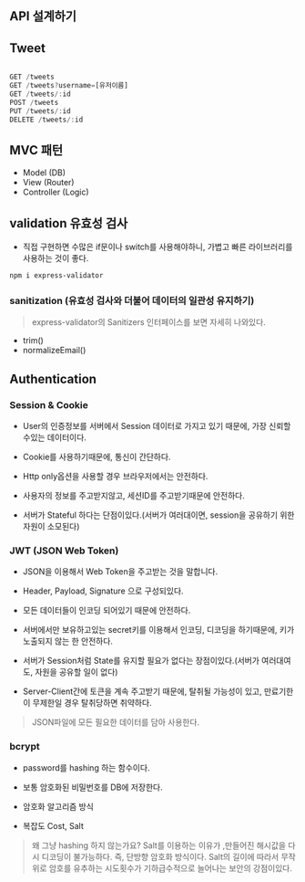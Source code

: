 ## API 설계하기

## Tweet

```js

GET /tweets
GET /tweets?username=[유저이름]
GET /tweets/:id
POST /tweets
PUT /tweets/:id
DELETE /tweets/:id

```

## MVC 패턴

- Model (DB)
- View (Router)
- Controller (Logic)

## validation 유효성 검사

- 직접 구현하면 수많은 if문이나 switch를 사용해야하니, 가볍고 빠른 라이브러리를 사용하는 것이 좋다.

```bash
npm i express-validator
```

### sanitization (유효성 검사와 더불어 데이터의 일관성 유지하기)

> express-validator의 Sanitizers 인터페이스를 보면 자세히 나와있다.

- trim()
- normalizeEmail()

## Authentication

### Session & Cookie

- User의 인증정보를 서버에서 Session 데이터로 가지고 있기 때문에, 가장 신뢰할 수있는 데이터이다.
- Cookie를 사용하기때문에, 통신이 간단하다.
- Http only옵션을 사용할 경우 브라우저에서는 안전하다.
- 사용자의 정보를 주고받지않고, 세션ID를 주고받기때문에 안전하다.

- 서버가 Stateful 하다는 단점이있다.(서버가 여러대이면, session을 공유하기 위한 자원이 소모된다)

### JWT (JSON Web Token)

- JSON을 이용해서 Web Token을 주고받는 것을 말합니다.
- Header, Payload, Signature 으로 구성되있다.
- 모든 데이터들이 인코딩 되어있기 때문에 안전하다.
- 서버에서만 보유하고있는 secret키를 이용해서 인코딩, 디코딩을 하기때문에, 키가 노출되지 않는 한 안전하다.
- 서버가 Session처럼 State를 유지할 필요가 없다는 장점이있다.(서버가 여러대여도, 자원을 공유할 일이 없다)

- Server-Client간에 토큰을 계속 주고받기 때문에, 탈취될 가능성이 있고, 만료기한이 무제한일 경우 탈취당하면 취약하다.

> JSON파일에 모든 필요한 데이터를 담아 사용한다.

### bcrypt

- password를 hashing 하는 함수이다.
- 보통 암호화된 비밀번호를 DB에 저장한다.

- 암호화 알고리즘 방식
- 복잡도 Cost, Salt

> 왜 그냥 hashing 하지 않는가요? Salt를 이용하는 이유가 ,만들어진 해시값을 다시 디코딩이 불가능하다. 즉, 단방향 암호화 방식이다. Salt의 길이에 따라서 무작위로 암호를 유추하는 시도횟수가 기하급수적으로 늘어나는 보안의 강점이있다.
